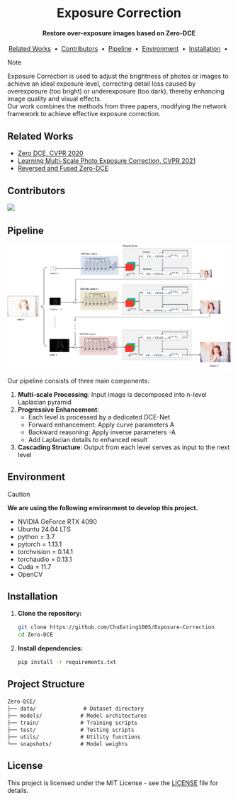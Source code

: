 <h1 align="center">Exposure Correction</h1>
<div align="center">
  <h4>Restore over-exposure images based on Zero-DCE</h4>
</div>
<p align="center">
  <a href="#related-works">Related Works</a>&nbsp;&nbsp;•&nbsp;
  <a href="#contributors">Contributors</a>&nbsp;&nbsp;•&nbsp;
  <a href="#pipeline">Pipeline</a>&nbsp;&nbsp;•&nbsp;
  <a href="#environment">Environment</a>&nbsp;&nbsp;•&nbsp;
  <a href="#installation">Installation</a>&nbsp;&nbsp;•&nbsp;
</p>

> [!NOTE]
> 
> Exposure Correction  is used to adjust the brightness of photos or images to achieve an ideal exposure level, correcting detail loss caused by overexposure (too bright) or underexposure (too dark), thereby enhancing image quality and visual effects.  
> Our work combines the methods from three papers, modifying the network framework to achieve effective exposure correction.

## Related Works
- [Zero DCE, CVPR 2020](https://github.com/Li-Chongyi/Zero-DCE)
- [Learning Multi-Scale Photo Exposure Correction, CVPR 2021](https://github.com/mahmoudnafifi/Exposure_Correction)
- [Reversed and Fused Zero-DCE](https://ieeexplore.ieee.org/document/10604009)

## Contributors
 <a href="https://github.com/ChuEating1005/Exposure-Correction/graphs/contributors">
  <img src="https://contrib.rocks/image?repo=ChuEating1005/Exposure-Correction" />
</a>

## Pipeline
<div align="center">
  <img src="./docs/pipeline.png">
</div> 

Our pipeline consists of three main components:
1. **Multi-scale Processing**: Input image is decomposed into n-level Laplacian pyramid
2. **Progressive Enhancement**:
   - Each level is processed by a dedicated DCE-Net
   - Forward enhancement: Apply curve parameters A
   - Backward reasoning: Apply inverse parameters -A
   - Add Laplacian details to enhanced result
3. **Cascading Structure**: Output from each level serves as input to the next level

## Environment
> [!CAUTION]
> **We are using the following environment to develop this project.**
> - NVIDIA GeForce RTX 4090
> - Ubuntu 24.04 LTS
> - python = 3.7
> - pytorch = 1.13.1
> - torchvision = 0.14.1
> - torchaudio = 0.13.1
> - Cuda = 11.7
> - OpenCV

## Installation

1. **Clone the repository:**
   ```bash
   git clone https://github.com/ChuEating1005/Exposure-Correction
   cd Zero-DCE
   ```

2. **Install dependencies:**
   ```bash
   pip install -r requirements.txt
   ```

## Project Structure
```
Zero-DCE/
├── data/               # Dataset directory
├── models/            # Model architectures
├── train/             # Training scripts
├── test/              # Testing scripts
├── utils/             # Utility functions
└── snapshots/         # Model weights
```

## License
This project is licensed under the MIT License - see the [LICENSE](LICENSE) file for details.